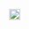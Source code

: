 <img width="20" height="20" alt="eaglercraftxserver" src="https://github.com/user-attachments/assets/3b49c36d-2274-46ee-b7aa-e78eb08c24dd" />
